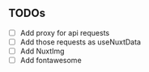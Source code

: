 ## TODOs

* [ ] Add proxy for api requests
* [ ] Add those requests as useNuxtData
* [ ] Add NuxtImg
* [ ] Add fontawesome

